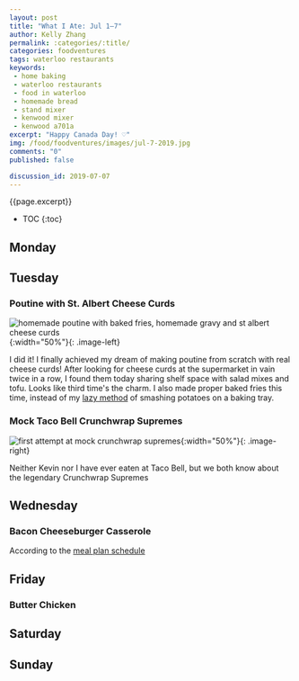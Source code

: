```yaml
---
layout: post
title: "What I Ate: Jul 1–7"
author: Kelly Zhang
permalink: :categories/:title/
categories: foodventures
tags: waterloo restaurants
keywords:
 - home baking
 - waterloo restaurants
 - food in waterloo
 - homemade bread
 - stand mixer
 - kenwood mixer
 - kenwood a701a
excerpt: "Happy Canada Day! ♡"
img: /food/foodventures/images/jul-7-2019.jpg
comments: "0"
published: false

discussion_id: 2019-07-07
---
```


{{page.excerpt}}

* TOC
{:toc}

## Monday

###

## Tuesday

### Poutine with St. Albert Cheese Curds

![homemade poutine with baked fries, homemade gravy and st albert cheese curds](/food/foodventures/images/homemade-poutine-3.jpg){:width="50%"}{: .image-left}

I did it! I finally achieved my dream of making poutine from scratch with real cheese curds! After looking for cheese curds at the supermarket in vain twice in a row, I found them today sharing shelf space with salad mixes and tofu. Looks like third time's the charm. I also made proper baked fries this time, instead of my [lazy method](/food/foodventures/what-i-ate-jun-17-23/#homemade-poutine-with-chicken-gravy) of smashing potatoes on a baking tray.

### Mock Taco Bell Crunchwrap Supremes

![first attempt at mock crunchwrap supremes](/food/foodventures/images/mock-crunchwrap-supremes.jpg){:width="50%"}{: .image-right}

Neither Kevin nor I have ever eaten at Taco Bell, but we both know about the legendary Crunchwrap Supremes

## Wednesday

### Bacon Cheeseburger Casserole

According to the [meal plan schedule](/food/menu)

## Friday

### Butter Chicken

## Saturday

## Sunday
